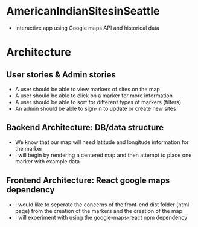 # AmericanIndianSitesinSeattle
- Interactive app using Google maps API and historical data

# Architecture
## User stories & Admin stories
- A user should be able to view markers of sites on the map
- A user should be able to click on a marker for more information
- A user should be able to sort for different types of markers (filters)
- An admin should be able to sign-in to update or create new sites
## Backend Architecture: DB/data structure
- We know that our map will need latitude and longitude information for the marker
- I will begin by rendering a centered map and then attempt to place one marker with example data
## Frontend Architecture: React google maps dependency
- I would like to seperate the concerns of the front-end dist folder (html page) from the creation of the markers and the creation of the map
- I will experiment with using the google-maps-react npm dependency

